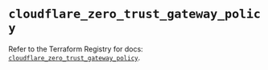 # `cloudflare_zero_trust_gateway_policy`

Refer to the Terraform Registry for docs: [`cloudflare_zero_trust_gateway_policy`](https://registry.terraform.io/providers/cloudflare/cloudflare/5.8.4/docs/resources/zero_trust_gateway_policy).
